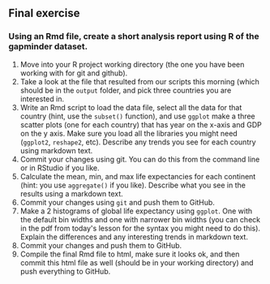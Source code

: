 ## Final exercise

### Using an Rmd file, create a short analysis report using R of the gapminder dataset.

1. Move into your R project working directory (the one you have been working with for git and github).
2. Take a look at the file that resulted from our scripts this morning (which should be in the `output` folder, and pick three countries you are interested in.
3. Write an Rmd script to load the data file, select all the data for that country (hint, use the `subset()` function), and use `ggplot` make a three scatter plots (one for each country) that has year on the x-axis and GDP on the y axis. Make sure you load all the libraries you might need (`ggplot2`, `reshape2`, etc). Describe any trends you see for each country using markdown text.
4. Commit your changes using git.  You can do this from the command line or in RStudio if you like.
5. Calculate the mean, min, and max life expectancies for each continent (hint: you use `aggregate()` if you like). Describe what you see in the results using a markdown text.
6. Commit your changes using `git` and push them to GitHub.
7. Make a 2 histograms of global life expectancy using `ggplot`.  One with the default bin widths and one with narrower bin widths (you can check in the pdf from today's lesson for the syntax you might need to do this). Explain the differences and any interesting trends in markdown text.
8. Commit your changes and push them to GitHub.
9. Compile the final Rmd file to html, make sure it looks ok, and then commit this html file as well (should be in your working directory) and push everything to GitHub.

